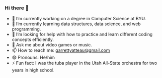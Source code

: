 ### Hi there 👋

- 🔭 I’m currently working on a degree in Computer Science at BYU.
- 🌱 I’m currently learning data structures, data science, and web programming.
- 🤔 I’m looking for help with how to practice and learn different coding concepts efficiently.
- 💬 Ask me about video games or music.
- 📫 How to reach me: garrettyatteau@gmail.com
- 😄 Pronouns: He/him
- ⚡ Fun fact: I was the tuba player in the Utah All-State orchestra for two years in high school.
